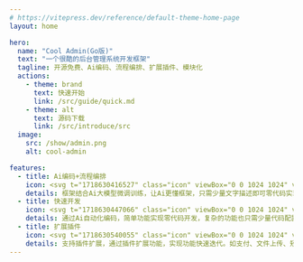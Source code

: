 ```yaml
---
# https://vitepress.dev/reference/default-theme-home-page
layout: home

hero:
  name: "Cool Admin(Go版)"
  text: "一个很酷的后台管理系统开发框架"
  tagline: 开源免费、Ai编码、流程编排、扩展插件、模块化
  actions:
    - theme: brand
      text: 快速开始
      link: /src/guide/quick.md
    - theme: alt
      text: 源码下载
      link: /src/introduce/src
  image:
    src: /show/admin.png
    alt: cool-admin

features:
  - title: Ai编码+流程编排
    icon: <svg t="1718630416527" class="icon" viewBox="0 0 1024 1024" version="1.1" xmlns="http://www.w3.org/2000/svg" p-id="4109" width="200" height="200"><path d="M219.424 18.304h530.272l201.152 219.424v768H219.424V18.304z" fill="#FFFFFF" p-id="4110"></path><path d="M733.696 253.728V50.304H251.424v923.424h667.424v-720h-185.152z m217.152-16v768H219.424V18.304h530.272l201.152 219.424z m-58.08-16l-127.04-138.624v138.624h127.04z" fill="#465F78" p-id="4111"></path><path d="M64 288a32 32 0 0 1 32-32h448a32 32 0 0 1 32 32v448a32 32 0 0 1-32 32H96a32 32 0 0 1-32-32V288zM640 416h224v37.344h-224V416zM640 509.344h224v37.312h-224v-37.312zM640 602.656h224V640h-224v-37.344z" fill="#FA7553" p-id="4112"></path><path d="M168.416 672H105.152l96.384-279.264h76.096L373.92 672H310.656L240.64 456.544h-2.176L168.416 672z m35.712-109.76h70.88l14.944 46.08h-100.8l14.976-46.08zM417.824 671.616v-174.528h48.416v174.528h-48.416z m24.32-197.024a26.304 26.304 0 0 1-18.56-7.168 23.232 23.232 0 0 1-7.584-17.376 22.72 22.72 0 0 1 7.616-17.184 26.08 26.08 0 0 1 18.528-7.264c7.2 0 13.312 2.432 18.4 7.264 5.152 4.8 7.744 10.496 7.744 17.184a23.04 23.04 0 0 1-7.744 17.376 25.92 25.92 0 0 1-18.4 7.168z" fill="#FFFFFF" p-id="4113"></path></svg>
    details: 框架结合Ai大模型微调训练，让Ai更懂框架，只需少量文字描述即可零代码实现部分功能。流程编排Ai开发必备神器，只需拖动配置，即可实现Ai开发的核心功能。
  - title: 快速开发
    icon: <svg t="1718630447066" class="icon" viewBox="0 0 1024 1024" version="1.1" xmlns="http://www.w3.org/2000/svg" p-id="6941" width="200" height="200"><path d="M400.495534 161.33256l303.660364 16.005568-82.106484 209.230484 160.530797 51.639485L339.739705 960.096509l22.300894-497.657349 38.454935-301.1066z" fill="#56E5BE" p-id="6942"></path><path d="M439.247419 247.833894l277.202181 11.848277-78.840042 215.674284 160.530797 51.639485L381.965897 968.886208l18.826586-419.945714 38.454936-301.1066z" fill="#50DDB8" p-id="6943"></path><path d="M727.763369 515.177358l64.734949 33.881916L441.623014 916.415265l13.451803-299.651548 38.425241-301.106601 153.225844 8.047327-46.799211 149.632757 127.836678 41.840158z" fill="#42D3AD" p-id="6944"></path><path d="M338.106484 1024a54.638673 54.638673 0 0 1-25.65642-6.473495 53.985385 53.985385 0 0 1-27.735066-59.033523l73.316785-355.121679-126.975525-18.885976A54.401114 54.401114 0 0 1 185.474539 521.264818L269.00638 44.98782A54.549588 54.549588 0 0 1 324.83285 0.17817l462.201601 17.816958a54.430808 54.430808 0 0 1 45.581719 80.473263l-197.382206 360.823107 140.961837 12.056141a54.401114 54.401114 0 0 1 34.26795 92.232456l-433.545992 443.939218a54.133859 54.133859 0 0 1-38.811275 16.480687z m5.137223-53.450876z m-97.993272-444.384642l127.094305 18.915671a54.430808 54.430808 0 0 1 45.255074 64.824034L346.955574 952.613386l412.75954-422.677648-137.873564-11.877972a54.401114 54.401114 0 0 1-43.087345-80.176314l197.441596-360.496462-448.987357-17.460619z" fill="#2E3138" p-id="6945"></path></svg>
    details: 通过Ai自动化编码，简单功能实现零代码开发，复杂的功能也只需少量代码配置即可。大大提高软件研发速度，快速迭代，快速试错降低成本，提高市场竞争力。
  - title: 扩展插件
    icon: <svg t="1718630540055" class="icon" viewBox="0 0 1024 1024" version="1.1" xmlns="http://www.w3.org/2000/svg" p-id="17011" width="200" height="200"><path d="M904.528 701.44V385.712c0-23.904-13.648-46.08-34.128-59.744L597.328 168.96c-20.48-11.952-47.776-11.952-68.256 0L256 325.968a68.832 68.832 0 0 0-34.128 59.744V701.44c0 23.888 13.648 46.08 34.128 59.728l273.072 157.024c20.48 11.936 47.776 11.936 68.256 0L870.4 761.168c20.48-13.648 34.128-35.84 34.128-59.728z" fill="#07C160" opacity=".3" p-id="17012"></path><path d="M512 979.632c-17.072 0-32.432-3.408-47.792-11.936L141.648 779.936c-29.008-17.056-47.776-47.776-47.776-81.92V325.984c0-34.128 18.768-64.848 47.776-81.92l322.56-186.032a92.448 92.448 0 0 1 93.872 0l324.272 186.032c29.008 17.056 47.776 47.792 47.776 81.92v373.76c0 34.128-18.768 64.848-47.776 81.92L558.08 967.68c-13.648 6.816-29.008 11.936-46.08 11.936z m0-884.048c-6.832 0-15.36 1.696-20.48 5.12L167.248 288.432c-13.648 6.832-20.48 22.192-20.48 37.552v373.76c0 15.36 8.544 29.008 20.48 37.536l322.56 184.32a47.008 47.008 0 0 0 42.672 0l324.272-186.016c13.648-6.832 20.48-22.192 20.48-37.552V325.984c0-15.36-8.544-29.008-20.48-37.552L532.48 102.4c-5.12-5.12-13.648-6.816-20.48-6.816z" fill="#07C160" p-id="17013"></path><path d="M512 785.056c-5.12 0-8.528-1.712-13.648-3.408l-85.344-49.488c-8.528-5.12-13.648-13.664-13.648-22.192v-97.28c0-8.528 5.12-17.072 13.648-22.192l85.344-49.488c8.528-5.12 17.056-5.12 25.6 0l85.328 49.488c8.528 5.12 13.648 13.664 13.648 22.192v97.28c0 8.528-5.12 17.072-13.648 22.192l-85.328 49.488c-3.424 1.696-6.832 3.408-11.952 3.408z m-59.728-90.448L512 728.736l59.728-34.128v-68.272L512 592.208l-59.728 34.128v68.272z m-97.28-139.952c-5.12 0-8.544-1.696-13.664-3.408L256 501.744c-8.528-5.12-13.648-13.648-13.648-22.176v-97.28c0-8.544 5.12-17.072 13.648-22.192l85.328-49.488c8.544-5.12 17.072-5.12 25.6 0l85.344 49.488c8.528 5.12 13.648 13.664 13.648 22.192v97.28c0 8.528-5.12 17.072-13.648 22.192l-85.344 49.488c-3.408 1.696-6.816 3.408-11.936 3.408zM296.96 465.92l59.728 34.128 59.744-34.144v-68.256l-59.744-34.144-59.728 34.144v68.256z m372.048 88.736c-5.12 0-8.528-1.696-13.648-3.408l-85.328-49.504c-8.544-5.12-13.664-13.648-13.664-22.176v-97.28c0-8.544 5.12-17.072 13.664-22.192l85.328-49.488c8.528-5.12 17.072-5.12 25.6 0l85.328 49.488c8.544 5.12 13.664 13.664 13.664 22.192v97.28c0 8.528-5.12 17.072-13.664 22.192l-85.328 49.488c-3.408 1.696-8.528 3.408-11.952 3.408zM609.28 465.92l59.728 34.128 59.744-34.144v-68.256l-59.744-34.144-59.728 34.144v68.256z" fill="#07C160" p-id="17014"></path><path d="M583.68 457.392h-145.072c-13.648 0-25.6-11.952-25.6-25.6 0-13.664 11.952-25.6 25.6-25.6h145.072c13.648 0 25.6 11.936 25.6 25.6 0 13.648-10.24 25.6-25.6 25.6zM469.328 614.4a24.32 24.32 0 0 1-20.48-10.24l-59.728-81.92c-8.528-11.952-5.12-27.312 5.12-35.84 11.952-8.528 27.312-5.12 35.84 5.12l59.728 81.92c8.544 11.952 5.12 27.312-5.12 35.84-5.12 3.408-10.24 5.12-15.36 5.12z m93.872 0c-5.12 0-10.24-1.712-15.36-5.12-11.952-8.528-13.648-23.888-5.12-35.84l59.728-81.92c8.544-11.952 23.904-13.648 35.84-5.12 11.952 8.528 13.664 23.888 5.12 35.84l-59.728 81.92c-5.12 5.12-13.648 10.24-20.48 10.24z" fill="#07C160" p-id="17015"></path></svg>
    details: 支持插件扩展，通过插件扩展功能，实现功能快速迭代。如支付、文件上传、短信等功能可以通过安装插件的方式动态继承，不需要或者需要更换，卸载重装即可，配置不用写在代码里，代码简洁清晰。
---
```

